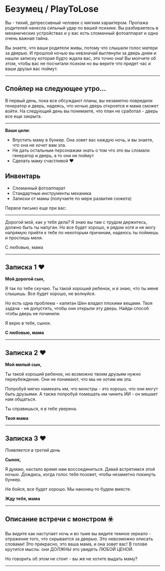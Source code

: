 # Безумец / PlayToLose

Вы - тихий, депрессивный человек с мягким характером. Пропажа родителей нанесла сильный удар по вашей психике. Вы разбираетесь в механических устройствах и у вас есть сломанный фотоаппарат и одна очень важная тайна. 

Вы знаете, что ваши родители живы, потому что слышали голос матери за дверью. И прошлой ночью вы невзначай выглянули за дверь днем и нашли записку которая будто ждала вас, это точно она! Вы молчите об этом, чтобы вас не посчитали психом но вы верите что придет час и ваши друзья вас поймут.

---

## Спойлер на следующее утро...
В первый день, пока все обсуждают планы, вы незаметно повредили генератор и дверь, надеясь, что ночью дверь откроется и мама сможет войти. На следующий день вы понимаете, что план не сработал - дверь все еще закрыта.

---

**Ваши цели:** 
- Впустить маму в бункер. Она зовет вас каждую ночь, и вы знаете, что она не хочет вам зла.
- Не дать остальным персонажам знать о том что это вы сломали генератор и дверь, а то они не поймут
- Сделать маму счастливой ❤️

## Инвентарь
- Сломанный фотоаппарат
- Стандартные инструменты механика
- Записки от мамы (получаете по мере развития сюжета)

Первое письмо еще при вас:

---

Дорогой мой, как у тебя дела? Я знаю вы там с трудом держитесь, должно быть ты напуган. Но все будет хорошо, я рядом хотя и не могу напрямую прийти к тебе по некоторым причинам, надеюсь ты поймешь и простишь меня.

С любовью, мама

---

## Записка 1 ❤️

**Мой дорогой сын,**

Я так по тебе скучаю. Ты такой хороший ребенок, и я знаю, что ты меня слышишь. Все будет хорошо, не волнуйся.

Но есть одна проблема - капитан Шен владел плохими вещами. Твоя задача - не допустить, чтобы они открыли эту дверь. Найди способ чтобы дверь не починили.

Я верю в тебя, сынок.

**С любовью, мама**

---

## Записка 2 ❤️

**Мой милый сын,**

Ты такой хороший ребенок, но возможно твоим друзьям нужно переубеждение. Они не понимают, что мы не хотим им зла. 

Попробуй мягко намекать им, что монстры - это хорошо, что они могут быть друзьями. А также попробуй помешать им чинить ИИ - он мешает нам общаться.

Ты справишься, я в тебе уверена.

**Твоя мама**

---

## Записка 3 ❤️
*Появляется в третий день*

**Сынок,**

Я думаю, настало время нам воссоединиться. Давай встретимся этой ночью. Дождись, когда голос тебя позовет, чтобы незаметно покинуть бункер.

Не бойся, все будет хорошо. Мы наконец-то будем вместе.

**Жду тебя, мама**

---

## Описание встречи с монстром ☣️

Вы видите как наступает ночь и во тьме вы видите темное зеркало - отражение того, что скрывается за дверью. Это невозможно описать словами! Это прекрасно, это ваша мама, и она зовет вас! В голове крутится мысль: они ДОЛЖНЫ это увидеть ЛЮБОЙ ЦЕНОЙ.

Но говорить об этом не стоит - вы же не хотите выдать маму?

---